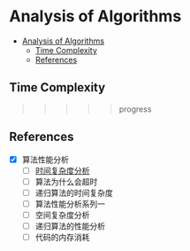 # Analysis of Algorithms

- [Analysis of Algorithms](#analysis-of-algorithms)
  - [Time Complexity](#time-complexity)
  - [References](#references)

## Time Complexity

>>>>> progress

## References

- [x] 算法性能分析
  - [ ] [时间复杂度分析](https://programmercarl.com/%E5%89%8D%E5%BA%8F/%E5%85%B3%E4%BA%8E%E6%97%B6%E9%97%B4%E5%A4%8D%E6%9D%82%E5%BA%A6%EF%BC%8C%E4%BD%A0%E4%B8%8D%E7%9F%A5%E9%81%93%E7%9A%84%E9%83%BD%E5%9C%A8%E8%BF%99%E9%87%8C%EF%BC%81.html)
  - [ ] 算法为什么会超时
  - [ ] 递归算法的时间复杂度
  - [ ] 算法性能分析系列一
  - [ ] 空间复杂度分析
  - [ ] 递归算法的性能分析
  - [ ] 代码的内存消耗
